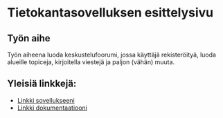 # Tietokantasovelluksen esittelysivu

## Työn aihe

Työn aiheena luoda keskustelufoorumi, jossa käyttäjä rekisteröityä, luoda alueille topiceja, kirjoitella viestejä ja paljon (vähän) muuta. 

## Yleisiä linkkejä:

* [Linkki sovellukseeni](http://joju.users.cs.helsinki.fi/tsoha/)
* [Linkki dokumentaatiooni](doc/dokumentaatio.pdf)
